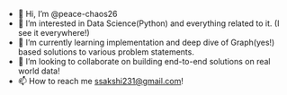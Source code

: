 - 👋 Hi, I’m @peace-chaos26
- 👀 I’m interested in Data Science(Python) and everything related to it. (I see it everywhere!)
- 🌱 I’m currently learning implementation and deep dive of Graph(yes!) based solutions to various problem statements.
- 💞️ I’m looking to collaborate on building end-to-end solutions on real world data! 
- 📫 How to reach me ssakshi231@gmail.com!
